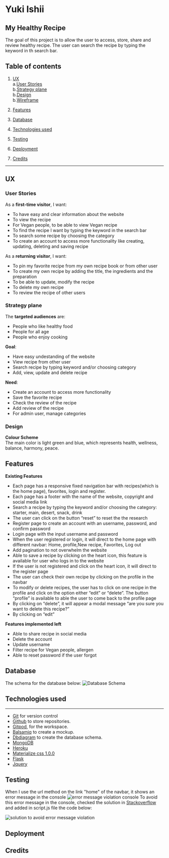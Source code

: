 # Yuki Ishii

## My Healthy Recipe 

The goal of this project is to allow the user to access, store, share  and review healthy recipe. The user can search the recipe by typing the keyword in th search bar. 

## Table of contents
1. [UX](#ux)   
a.[User Stories](#user-stories)  
b.[Strategy plane](#strategy-plane)  
b.[Design](#design)  
b.[Wireframe](#wireframe)  

2. [Features](#features)  

3. [Database](#database)  

4. [Technologies used](#technologies-used)  

5. [Testing](#testing)

6. [Deployment](#deployment)

7. [Credits](#credits)
---
## UX <a name="ux"></a>

### User Stories <a name="user-stories"></a>

As a **first-time visitor**, I want:
* To have easy and clear information about the website
* To view the recipe
* For Vegan people, to be able to view Vegan recipe 
* To find the recipe I want by typing the keyword in the search bar 
* To search some recipe by choosing the category
* To create an account to access more functionality like creating, updating, deleting and saving recipe

As a **returning visitor**, I want:
* To pin my favorite recipe from my own recipe book or from other user
* To create my own recipe by adding the title, the ingredients and the preparation
* To be able to update, modify the recipe
* To delete my own recipe 
* To review the recipe of other users 

### Strategy plane <a name="strategy-plane"></a>
The **targeted audiences** are: 
* People who like healthy food
* People for all age 
* People who enjoy cooking 

**Goal**:
* Have easy undestanding of the website 
* View recipe from other user
* Search recipe by typing keyword and/or choosing category
* Add, view, update and delete recipe  

**Need**:
* Create an account to access more functionality
* Save the favorite recipe 
* Check the review of the recipe 
* Add review of the recipe 
* For admin user, manage categories 

### Design <a name="design"></a>
**Colour Scheme**  
The main color is light green and blue, which represents health, wellness, balance, harmony, peace. 

## Features <a name="features"></a>

**Existing Features** 

* Each page has a responsive fixed navigation bar with recipes(which is the home page), favorites, login and register.
* Each page has a footer with the name of the website, copyright and social media link
* Search a recipe by typing the keyword and/or choosing the category: starter, main, desert, snack, drink
* The user can click on the button “reset” to reset the the research
* Register page to create an account with an username, password, and confirm password
* Login page with the input username and password
* When the user registered or login, it will direct to the home page with different navbar: Home, profile,New recipe, Favorites, Log out 
* Add pagination to not overwhelm the website 
* Able to save a recipe by clicking on the heart icon, this feature is available for user who logs in to the website
* If the user is not registered and click on the heart icon, it will direct to the register page 
* The user can check their own recipe by clicking on the profile in the navbar
* To modify or delete recipes, the user has to click on one recipe in the profile and click on the option either “edit” or “delete”. The button “profile” is available to able the user to come back to the profile page
* By clicking on “delete”, it will appear a modal message “are you sure you want to delete this recipe?”
* By clicking on “edit”

**Features implemented left**

* Able to share recipe in social media
* Delete the account
* Update username 
* Filter recipe for Vegan people, allergen
* Able to reset password if the user forgot 
 
## Database <a name="database"></a>

The schema for the database below: 
![Database Schema](https://user-images.githubusercontent.com/76018052/128268702-08d6f61b-38bf-4a5e-8f48-50a35c41fc18.PNG)



## Technologies used <a name="technologies-used"></a>
---
* [Git](https://git-scm.com/) for version control
* [Github](https://github.com/) to store repositories.
* [Gitpod](https://www.gitpod.io/), for the workspace. 
* [Balsamiq](https://balsamiq.com/wireframes/) to create a mockup.
* [Dbdiagram](https://dbdiagram.io/home) to create the database schema.
* [MongoDB](https://mongodb.com/)
* [Heroku](https://heroku.com/)
* [Materialize css 1.0.0](https://materializecss.com/)
* [Flask](https://flask.palletsprojects.com/)
* [Jquery](https://code.jquery.com/)

## Testing <a name="testing"></a>
When I use the url method on the link "home" of the navbar, it shows an error message in the console 
![error message violation console](https://user-images.githubusercontent.com/76018052/128433103-67578485-901a-42e0-9ba1-e190fae5b67a.PNG)
To avoid this error message in the console, checked the solution in [Stackoverflow](https://stackoverflow.com/questions/46094912/added-non-passive-event-listener-to-a-scroll-blocking-touchstart-event/55388961#55388961) and added in script.js file the code below:  

![solution to avoid error message violation](https://user-images.githubusercontent.com/76018052/128433343-7c927d89-087e-4a7d-9ae7-49e28f8d7829.PNG)

## Deployment <a name="deployment"></a>

## Credits <a name="credits"></a>
